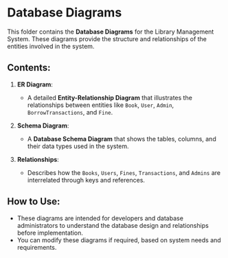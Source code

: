 
# Database Diagrams

This folder contains the **Database Diagrams** for the Library Management System. These diagrams provide the structure and relationships of the entities involved in the system.

## Contents:
1. **ER Diagram**: 
   - A detailed **Entity-Relationship Diagram** that illustrates the relationships between entities like `Book`, `User`, `Admin`, `BorrowTransactions`, and `Fine`.
   
2. **Schema Diagram**:
   - A **Database Schema Diagram** that shows the tables, columns, and their data types used in the system.

3. **Relationships**:
   - Describes how the `Books`, `Users`, `Fines`, `Transactions`, and `Admins` are interrelated through keys and references.

## How to Use:
- These diagrams are intended for developers and database administrators to understand the database design and relationships before implementation.
- You can modify these diagrams if required, based on system needs and requirements.


